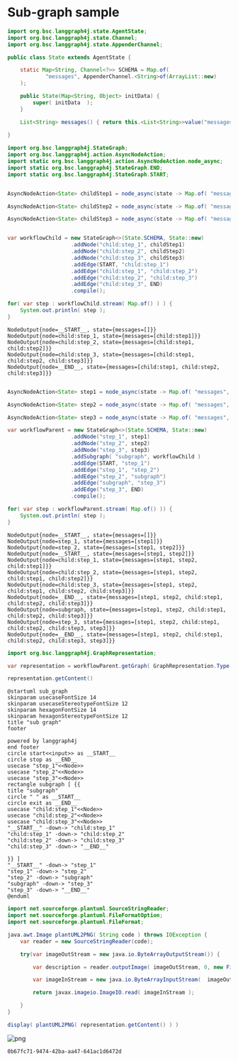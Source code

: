 # Sub-graph sample

```java
import org.bsc.langgraph4j.state.AgentState;
import org.bsc.langgraph4j.state.Channel;
import org.bsc.langgraph4j.state.AppenderChannel;

public class State extends AgentState {

    static Map<String, Channel<?>> SCHEMA = Map.of(
            "messages", AppenderChannel.<String>of(ArrayList::new)
    );

    public State(Map<String, Object> initData) {
        super( initData  );
    }

    List<String> messages() { return this.<List<String>>value("messages").get(); } 
    
}

```


```java
import org.bsc.langgraph4j.StateGraph;
import org.bsc.langgraph4j.action.AsyncNodeAction;
import static org.bsc.langgraph4j.action.AsyncNodeAction.node_async;
import static org.bsc.langgraph4j.StateGraph.END;
import static org.bsc.langgraph4j.StateGraph.START;


AsyncNodeAction<State> childStep1 = node_async(state -> Map.of( "messages", "child:step1") );

AsyncNodeAction<State> childStep2 = node_async(state -> Map.of( "messages", "child:step2") );

AsyncNodeAction<State> childStep3 = node_async(state -> Map.of( "messages", "child:step3") );


var workflowChild = new StateGraph<>(State.SCHEMA, State::new)        
                    .addNode("child:step_1", childStep1)
                    .addNode("child:step_2", childStep2)
                    .addNode("child:step_3", childStep3)
                    .addEdge(START, "child:step_1")
                    .addEdge("child:step_1", "child:step_2")
                    .addEdge("child:step_2", "child:step_3")
                    .addEdge("child:step_3", END)
                    .compile();

for( var step : workflowChild.stream( Map.of() ) ) {
    System.out.println( step );
}
```

    NodeOutput{node=__START__, state={messages=[]}}
    NodeOutput{node=child:step_1, state={messages=[child:step1]}}
    NodeOutput{node=child:step_2, state={messages=[child:step1, child:step2]}}
    NodeOutput{node=child:step_3, state={messages=[child:step1, child:step2, child:step3]}}
    NodeOutput{node=__END__, state={messages=[child:step1, child:step2, child:step3]}}



```java

AsyncNodeAction<State> step1 = node_async(state -> Map.of( "messages", "step1") );

AsyncNodeAction<State> step2 = node_async(state -> Map.of( "messages", "step2") );

AsyncNodeAction<State> step3 = node_async(state -> Map.of( "messages", "step3") );

var workflowParent = new StateGraph<>(State.SCHEMA, State::new)        
                    .addNode("step_1", step1)
                    .addNode("step_2", step2)
                    .addNode("step_3", step3)
                    .addSubgraph( "subgraph", workflowChild )
                    .addEdge(START, "step_1")
                    .addEdge("step_1", "step_2")
                    .addEdge("step_2", "subgraph")
                    .addEdge("subgraph", "step_3")
                    .addEdge("step_3", END)
                    .compile();

for( var step : workflowParent.stream( Map.of() )) {
    System.out.println( step );
}
```

    NodeOutput{node=__START__, state={messages=[]}}
    NodeOutput{node=step_1, state={messages=[step1]}}
    NodeOutput{node=step_2, state={messages=[step1, step2]}}
    NodeOutput{node=__START__, state={messages=[step1, step2]}}
    NodeOutput{node=child:step_1, state={messages=[step1, step2, child:step1]}}
    NodeOutput{node=child:step_2, state={messages=[step1, step2, child:step1, child:step2]}}
    NodeOutput{node=child:step_3, state={messages=[step1, step2, child:step1, child:step2, child:step3]}}
    NodeOutput{node=__END__, state={messages=[step1, step2, child:step1, child:step2, child:step3]}}
    NodeOutput{node=subgraph, state={messages=[step1, step2, child:step1, child:step2, child:step3]}}
    NodeOutput{node=step_3, state={messages=[step1, step2, child:step1, child:step2, child:step3, step3]}}
    NodeOutput{node=__END__, state={messages=[step1, step2, child:step1, child:step2, child:step3, step3]}}



```java
import org.bsc.langgraph4j.GraphRepresentation;

var representation = workflowParent.getGraph( GraphRepresentation.Type.PLANTUML, "sub graph",false );

representation.getContent()

```




    @startuml sub_graph
    skinparam usecaseFontSize 14
    skinparam usecaseStereotypeFontSize 12
    skinparam hexagonFontSize 14
    skinparam hexagonStereotypeFontSize 12
    title "sub graph"
    footer
    
    powered by langgraph4j
    end footer
    circle start<<input>> as __START__
    circle stop as __END__
    usecase "step_1"<<Node>>
    usecase "step_2"<<Node>>
    usecase "step_3"<<Node>>
    rectangle subgraph [ {{
    title "subgraph"
    circle " " as __START__
    circle exit as __END__
    usecase "child:step_1"<<Node>>
    usecase "child:step_2"<<Node>>
    usecase "child:step_3"<<Node>>
    "__START__" -down-> "child:step_1"
    "child:step_1" -down-> "child:step_2"
    "child:step_2" -down-> "child:step_3"
    "child:step_3" -down-> "__END__"
    
    }} ]
    "__START__" -down-> "step_1"
    "step_1" -down-> "step_2"
    "step_2" -down-> "subgraph"
    "subgraph" -down-> "step_3"
    "step_3" -down-> "__END__"
    @enduml





```java
import net.sourceforge.plantuml.SourceStringReader;
import net.sourceforge.plantuml.FileFormatOption;
import net.sourceforge.plantuml.FileFormat;

java.awt.Image plantUML2PNG( String code ) throws IOException { 
    var reader = new SourceStringReader(code);

    try(var imageOutStream = new java.io.ByteArrayOutputStream()) {

        var description = reader.outputImage( imageOutStream, 0, new FileFormatOption(FileFormat.PNG));

        var imageInStream = new java.io.ByteArrayInputStream(  imageOutStream.toByteArray() );

        return javax.imageio.ImageIO.read( imageInStream );

    }
}

display( plantUML2PNG( representation.getContent() ) )
```


    
![png](subgraph_files/subgraph_9_0.png)
    





    0b67fc71-9474-42ba-aa47-641ac1d6472d


